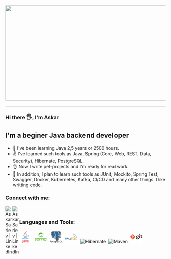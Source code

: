 <div align="center">
  <img src="https://media.giphy.com/media/dWesBcTLavkZuG35MI/giphy.gif" width="600" height="300"/>
</div>

---

### Hi there 🖐️, I'm Askar

## I'm a beginer Java backend developer
- 💪 I've been learning Java 2,5 years or 2500 hours.
- ✌️  I've learned such tools as Java, Spring (Core, Web, REST, Data, Security), Hibernate, PostgreSQL.
- 👌  Now I write pet-projects and I'm ready for real work.
- 🧠 In addition, I plan to learn such tools as JUnit, Mockito, Spring Test, Swagger, Docker, Kubernetes,
      Kafka, CI/CD and many other things. I like writting code.

### Connect with me:

[<img align="left" alt="AskarSariev | LinkedIn" width="22px" src="https://cdn.jsdelivr.net/npm/simple-icons@v3/icons/linkedin.svg" />][linkedin]
[<img align="left" alt="AskarSariev | LinkedIn" width="22px" src="https://user-images.githubusercontent.com/49933115/139837223-bf23d3a9-4638-4e17-994a-ac8678d5f517.png" />][telegram]

<br />

### Languages and Tools:

<div>
<img src="https://github.com/devicons/devicon/blob/master/icons/java/java-original-wordmark.svg" title="Java" alt="Java" width="40" height="40"/>&nbsp;
<img src="https://raw.githubusercontent.com/devicons/devicon/1119b9f84c0290e0f0b38982099a2bd027a48bf1/icons/spring/spring-original-wordmark.svg" title="Spring" alt="Spring" width="40" height="40"/>&nbsp;
<img src="https://raw.githubusercontent.com/devicons/devicon/1119b9f84c0290e0f0b38982099a2bd027a48bf1/icons/postgresql/postgresql-original-wordmark.svg" title="PostgreSQL" alt="PostgreSQL" width="40" height="40"/>&nbsp;
<img src="https://raw.githubusercontent.com/devicons/devicon/1119b9f84c0290e0f0b38982099a2bd027a48bf1/icons/mysql/mysql-original-wordmark.svg" title="MySQL" alt="MySQL" width="40" height="40"/>&nbsp;
<img src="https://icon-library.com/images/hibernate-icon/hibernate-icon-0.jpg" title="Hibernate" alt="Hibernate" width="40" height="40"/>&nbsp;
<img src="https://upload.wikimedia.org/wikipedia/commons/thumb/5/52/Apache_Maven_logo.svg/1024px-Apache_Maven_logo.svg.png" title="Maven" alt="Maven" width="50" height="30"/>&nbsp;
<img src="https://raw.githubusercontent.com/devicons/devicon/1119b9f84c0290e0f0b38982099a2bd027a48bf1/icons/git/git-original-wordmark.svg" title="Git" alt="Git" width="40" height="40"/>
</div>

<br />
<br />

<!--![Anurag's GitHub stats](https://github-readme-stats.vercel.app/api?username=AskarSariev)-->
<br />
<!--![Top Langs](https://github-readme-stats.vercel.app/api/top-langs/?username=AskarSariev&layout=compact)-->

[linkedin]: https://www.linkedin.com/in/askar-sariev-589070205/
[telegram]: https://t.me/AskarSariev

<!--![](https://komarev.com/ghpvc/?username=AskarSariev)-->

